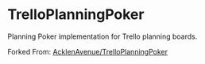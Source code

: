 TrelloPlanningPoker
===================

Planning Poker implementation for Trello planning boards.

Forked From: [AcklenAvenue/TrelloPlanningPoker](https://github.com/AcklenAvenue/TrelloPlanningPoker)
